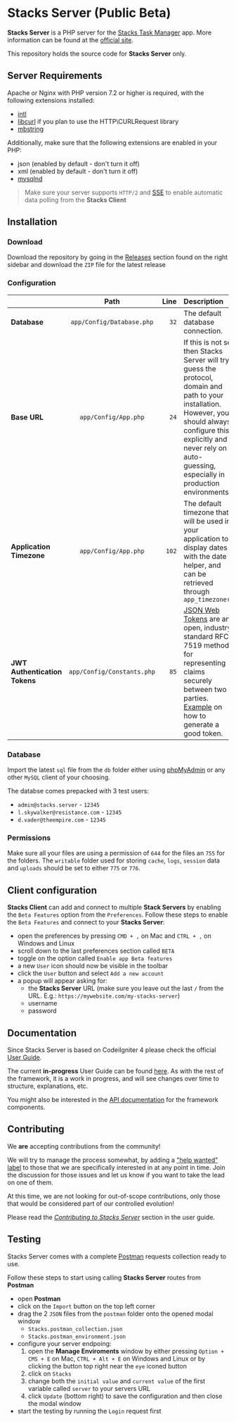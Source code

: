 # Stacks Server (Public Beta)

**Stacks Server** is a PHP server for the [Stacks Task Manager](https://stacks.rocks) app.
More information can be found at the [official site](https://stacks.rocks).

This repository holds the source code for **Stacks Server** only.

## Server Requirements

Apache or Nginx with PHP version 7.2 or higher is required, with the following extensions installed:

- [intl](http://php.net/manual/en/intl.requirements.php)
- [libcurl](http://php.net/manual/en/curl.requirements.php) if you plan to use the HTTP\CURLRequest library
- [mbstring](http://php.net/manual/en/mbstring.installation.php)

Additionally, make sure that the following extensions are enabled in your PHP:

- json (enabled by default - don't turn it off)
- xml (enabled by default - don't turn it off)
- [mysqlnd](http://php.net/manual/en/mysqlnd.install.php)

> Make sure your server supports `HTTP/2` and [SSE](https://en.wikipedia.org/wiki/Server-sent_events) to enable automatic data polling from the **Stacks Client**

## Installation

### Download
Download the repository by going in the [Releases](https://github.com/stacks-task-manager/server/releases) section found on the right sidebar and download the `ZIP` file for the latest release 


### Configuration

|   |      Path      |  Line | Description |
|----------|:-------------:|------:|:------|
|**Database**| `app/Config/Database.php`|`32`|The default database connection.|
|**Base URL** | `app/Config/App.php`| `24`| If this is not set then Stacks Server will try guess the protocol, domain and path to your installation. However, you should always configure this explicitly and never rely on auto-guessing, especially in production environments. |
| **Application Timezone** | `app/Config/App.php` | `102` | The default timezone that will be used in your application to display dates with the date helper, and can be retrieved through `app_timezone()` |
| **JWT Authentication Tokens** | `app/Config/Constants.php` | `85` | [JSON Web Tokens](https://jwt.io/) are an open, industry standard RFC 7519 method for representing claims securely between two parties. [Example](https://www.grc.com/passwords.htm) on how to generate a good token. |

### Database
Import the latest `sql` file from the `db` folder either using [phpMyAdmin](https://www.phpmyadmin.net/) or any other `MySQL` client of your choosing.

The databse comes prepacked with 3 test users:

* `admin@stacks.server` - `12345`
* `l.skywalker@resistance.com` - `12345`
* `d.vader@theempire.com` - `12345`

### Permissions
Make sure all your files are using a permission of `644` for the files an `755` for the folders. The `writable` folder used for storing `cache`, `logs`, `session` data and `uploads` should be set to either `775` or `776`.


## Client configuration
**Stacks Client** can add and connect to multiple **Stack Servers** by enabling the `Beta Features` option from the `Preferences`. Follow these steps to enable the `Beta Features` and connect to your **Stacks Server**:

* open the preferences by pressing `CMD + ,` on Mac and `CTRL + ,` on Windows and Linux
* scroll down to the last preferences section called `BETA`
* toggle on the option called `Enable app Beta features`
* a new `User` icon should now be visible in the toolbar
* click the `User` button and select `Add a new account`
* a popup will appear asking for:
	* the **Stacks Server** URL (make sure you leave out the last `/` from the URL. E.g.: `https://mywebsite.com/my-stacks-server`)
	* username
	* password

## Documentation

Since Stacks Server is based on CodeiIgniter 4 please check the official [User Guide](https://codeigniter4.github.io/userguide/).

The current **in-progress** User Guide can be found [here](https://codeigniter4.github.io/CodeIgniter4/).
As with the rest of the framework, it is a work in progress, and will see changes over time to structure, explanations, etc.

You might also be interested in the [API documentation](https://codeigniter4.github.io/api/) for the framework components.

## Contributing

We **are** accepting contributions from the community!

We will try to manage the process somewhat, by adding a ["help wanted" label](https://github.com/stacks-task-manager/server/labels/help%20wanted) to those that we are
specifically interested in at any point in time. Join the discussion for those issues and let us know if you want to take the lead on one of them.

At this time, we are not looking for out-of-scope contributions, only those that would be considered part of our controlled evolution!

Please read the [_Contributing to Stacks Server_](https://github.com/stacks-task-manager/server/blob/master/contributing.md) section in the user guide.

## Testing
Stacks Server comes with a complete [Postman](https://github.com/stacks-task-manager/server/releases) requests collection ready to use.

Follow these steps to start using calling **Stacks Server** routes from **Postman**

- open **Postman**
- click on the `Import` button on the top left corner
- drag the 2 `JSON` files from the `postman` folder onto the opened modal window
	- `Stacks.postman_collection.json`
	- `Stacks.postman_environment.json`
- configure your server endpoing:
	1. open the **Manage Enviroments** window by either pressing `Option + CMS + E` on Mac, `CTRL + Alt + E` on Windows and Linux or by clicking the button top right near the `eye` iconed button
	2. click on `Stacks`
	3. change both the `initial value` and `current value` of the first variable called `server` to your servers URL
	4. click `Update` (bottom right) to save the configuration and then close the modal window
- start the testing by running the `Login` request first